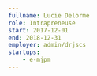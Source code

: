 ```yaml
---
fullname: Lucie Delorme
role: Intrapreneuse
start: 2017-12-01
end: 2018-12-31
employer: admin/drjscs
startups:
    - e-mjpm
---
```

